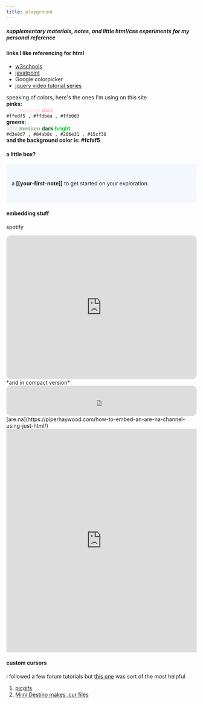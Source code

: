 ```yaml
---
title: playground
---
```

##### supplementary materials, notes, and little html/css experiments for my personal reference

#### links I like referencing for html
- [w3schools](https://www.w3schools.com/html/html_styles.asp)
- [javatpoint](https://www.javatpoint.com/html-tutorial)
- Google colorpicker
- [jquery video tutorial series](https://www.youtube.com/watch?v=BaIgTKj1iCQ)

speaking of colors, here's the ones I'm using on this site <br>
<b>pinks:</b> <br>
<b style="color:#ffedf5">light</b> <b style="color:#ffdbea">medium</b> <b style="color:#ffb0d3">dark</b> <br>
`#ffedf5 , #ffdbea , #ffb0d3` <br>
<b>greens:</b> <br>
<b style="color:#d3e8d7">light</b> <b style="color:#84ab8c">medium</b> <b style="color:#206e31">dark</b> <b style="color:#15cf38 ">bright</b> <br>
`#d3e8d7 , #84ab8c , #206e31 , #15cf38` <br>
<b>and the background color is: #fcfaf5</b>

#### a little box?

<p style="padding: 3em 1em; background: #f5f7ff; border-radius: 4px;">
  a <span style="font-weight: bold">[[your-first-note]]</span> to get started on your exploration.
</p>

#### embedding stuff
spotify
<iframe style="border-radius:12px" src="https://open.spotify.com/embed/track/0Zzh79jmoTjaSe9DLAEzSS?utm_source=generator" width="100%" height="380" frameBorder="0" allowfullscreen="" allow="autoplay; clipboard-write; encrypted-media; fullscreen; picture-in-picture"></iframe>
*and in compact version*
<iframe style="border-radius:12px" src="https://open.spotify.com/embed/track/0Zzh79jmoTjaSe9DLAEzSS?utm_source=generator" width="100%" height="80" frameBorder="0" allowfullscreen="" allow="autoplay; clipboard-write; encrypted-media; fullscreen; picture-in-picture"></iframe>
[are.na](https://piperhaywood.com/how-to-embed-an-are-na-channel-using-just-html/) <br>
<iframe style="border:none;" width="100%" height="590" src="https://www.are.na/talyssa/to-adorn-this-vessel/embed" title="my are.na board 'to adorn this vessel'"></iframe>

#### custom cursors
i followed a few forum tutorials but [this one](https://stackoverflow.com/questions/43838080/multiple-custom-cursors) was sort of the most helpful
1. [picgifs](https://www.picgifs.com/mini-graphics)
2. [Mimi Destino makes .cur files](http://www.rw-designer.com/user-art/38152/120)



